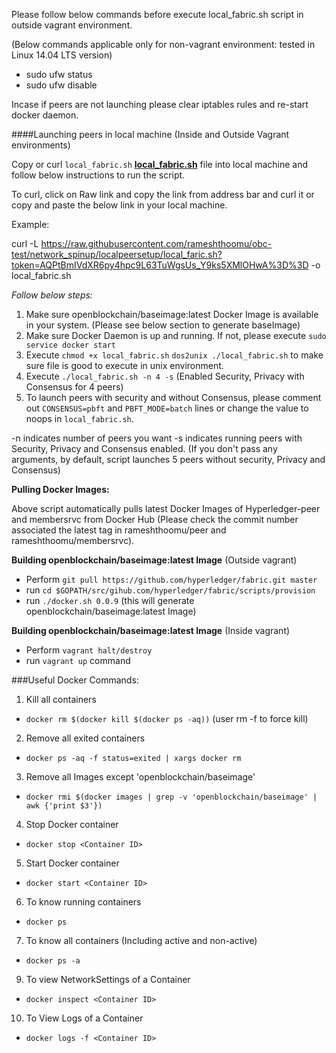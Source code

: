 Please follow below commands before execute local_fabric.sh script in outside vagrant environment.

(Below commands applicable only for non-vagrant environment: tested in Linux 14.04 LTS version)

- sudo ufw status
- sudo ufw disable

Incase if peers are not launching please clear iptables rules and re-start docker daemon.

####Launching peers in local machine (Inside and Outside Vagrant environments)

Copy or curl `local_fabric.sh` [**local_fabric.sh**](https://github.com/rameshthoomu/obc-test/blob/network_spinup/localpeersetup/local_fabric.sh) file into local machine and follow below instructions to run the script.

To curl, click on Raw link and copy the link from address bar and curl it or copy and paste the below link in your local machine.

Example:

curl -L https://raw.githubusercontent.com/rameshthoomu/obc-test/network_spinup/localpeersetup/local_faric.sh?token=AQPtBmIVdXR6py4hpc9L63TuWgsUs_Y9ks5XMlOHwA%3D%3D -o local_fabric.sh

*Follow below steps:*

1. Make sure openblockchain/baseimage:latest Docker Image is available in your system. (Please see below section to generate baseImage)
2. Make sure Docker Daemon is up and running. If not, please execute `sudo service docker start`
3. Execute `chmod +x local_fabric.sh` `dos2unix ./local_fabric.sh` to make sure file is good to execute in unix environment.
4. Execute `./local_fabric.sh -n 4 -s` (Enabled Security, Privacy with Consensus for 4 peers)
5. To launch peers with security and without Consensus, please comment out `CONSENSUS=pbft` and `PBFT_MODE=batch` lines or change the value to noops in `local_fabric.sh`.

-n indicates number of peers you want 
-s indicates running peers with Security, Privacy and Consensus enabled. (If you don't pass any arguments, by default, script launches 5 peers without security, Privacy and Consensus) 

**Pulling Docker Images:**

Above script automatically pulls latest Docker Images of Hyperledger-peer and membersrvc from Docker Hub (Please check the commit number associated the latest tag in rameshthoomu/peer and rameshthoomu/membersrvc).

**Building openblockchain/baseimage:latest Image** (Outside vagrant)

- Perform `git pull https://github.com/hyperledger/fabric.git master`
- run `cd $GOPATH/src/gihub.com/hyperledger/fabric/scripts/provision`
- run `./docker.sh 0.0.9` (this will generate openblockchain/baseimage:latest Image)

**Building openblockchain/baseimage:latest Image** (Inside vagrant)

- Perform `vagrant halt/destroy`
- run `vagrant up` command

###Useful Docker Commands:

1. Kill all containers
  - `docker rm $(docker kill $(docker ps -aq))` (user rm -f to force kill)
2. Remove all exited containers
  - `docker ps -aq -f status=exited | xargs docker rm`
3. Remove all Images except 'openblockchain/baseimage'
  - `docker rmi $(docker images | grep -v 'openblockchain/baseimage' | awk {'print $3'})`
4. Stop Docker container
  - `docker stop <Container ID>`
5. Start Docker container
  - `docker start <Container ID>`
6. To know running containers
  - `docker ps`
7. To know all containers (Including active and non-active)
  - `docker ps -a`
9. To view NetworkSettings of a Container
  - `docker inspect <Container ID>`
10. To View Logs of a Container
  - `docker logs -f <Container ID>`
